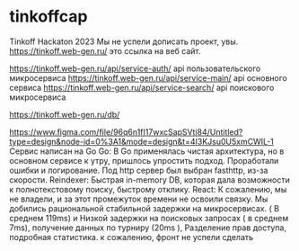 # tinkoffcap
 Tinkoff Hackaton 2023
Мы не успели дописать проект, увы.
https://tinkoff.web-gen.ru/ это ссылка на веб сайт.

https://tinkoff.web-gen.ru/api/service-auth/  api пользовательского микросервиса
https://tinkoff.web-gen.ru/api/service-main/  api основного сервиса
https://tinkoff.web-gen.ru/api/service-search/  api поискового микросервиса

https://tinkoff.web-gen.ru/db/

https://www.figma.com/file/96q6n1fI17wxcSapSVti84/Untitled?type=design&node-id=0%3A1&mode=design&t=4I3KJsu0U5xmCWIL-1
Сервис написан на Go
    Go:
        В Go применялась чистая архитектура, но в основном сервисе к утру, пришлось упростить подход. Проработали ошибки и логирование. 
        Под http сервер был выбран fasthttp, из-за скорости.
    Reindexer:
        Быстрая in-memory DB, которая дала возможности к полнотекстовому поиску, быстрому отклику.
       React: К сожалению, мы не владели, и за этот промежуток времени не освоили связку. 
Мы добились рациональной стабильной задержки на микросервисах. ( В среднем 119ms) 
и Низкой задержки на поисковых запросах ( в среднем 7ms), получение данных по турниру (20ms ),   Разделение прав доступа, подробная статистика. к сожалению, фронт не успели сделать